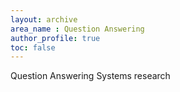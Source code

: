 ```yaml
---
layout: archive 
area_name : Question Answering
author_profile: true
toc: false 
---
```


Question Answering Systems research
